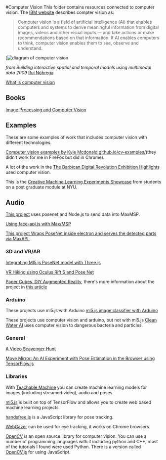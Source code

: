 #Computer Vision
This folder contains resources connected to computer vision. The [IBM website](https://www.ibm.com/topics/computer-vision) describes compter vision as:

> Computer vision is a field of artificial intelligence (AI) that enables computers and systems to derive meaningful information from digital images, videos and other visual inputs — and take actions or make recommendations based on that information. If AI enables computers to think, computer vision enables them to see, observe and understand.

[![diagram of computer vision](https://www.researchgate.net/profile/Rui-Nobrega/publication/258013244/figure/fig1/AS:715453617946627@1547588843904/Computer-Vision-aplications-and-research-fields.ppm)

*from Building interactive spatial and temporal models using multimodal data 2009*
[Rui Nóbrega](https://www.researchgate.net/publication/258013244_Building_interactive_spatial_and_temporal_models_using_multimodal_data)

[What is computer vision](https://www.datasciencecentral.com/profiles/blogs/comparison-of-the-top-cloud-apis-for-computer-vision)

## Books
[Image Processing and Computer Vision](https://openframeworks.cc/ofBook/chapters/image_processing_computer_vision.html)

## Examples
These are some examples of work that includes computer vision with different technologies.

[Computer vision examples by Kyle Mcdonald.github.io/cv-examples/](https://kylemcdonald.github.io/cv-examples/)(they didn't work for me in FireFox but did in Chrome).

A lot of the work in the [The Barbican Digital Revolution Exhibition Highlights](https://www.youtube.com/watch?v=r5Hi72Dwo0E) used computer vision.

This is the [Creative Machine Learning Experiments Showcase](https://medium.com/runwayml/creative-machine-learning-experiments-showcase-4cbdafa0ce42#ea31) from students on a post graduate module at NYU.

## Audio
[This project](https://github.com/chrislos/maxPosenet) uses posenet and Node.js to send data into MaxMSP.

[Using face-api.js with Max/MSP](https://www.youtube.com/watch?v=Ud_XvmPlavU)

[This project Wraps PoseNet inside electron and serves the detected parts via MaxAPI.](https://github.com/billythemusical/n4m-posenet-for-dummies/)

### 3D and VR/AR
[Integrating Ml5.js PoseNet model with Three.js](https://annakap.medium.com/integrating-ml5-js-posenet-model-with-three-js-b19710e2862b)

[VR Hiking using Oculus Rift S and Pose Net](https://www.youtube.com/watch?v=dRDZqubNAgI)

[Paper Cubes, DIY Augmented Reality](https://www.youtube.com/watch?v=arOEUVO1rIw), there's more information about the project in [this article](https://experiments.withgoogle.com/paper-cubes)

### Arduino
These projects use ml5.js with Arduino
[ml5.js image classifier with Arduino](https://www.youtube.com/watch?v=PiU4rZYOY2E)

These projects use computer vision and arduino, but not with ml5.js
[Clean Water AI](https://create.arduino.cc/projecthub/clean-water-ai/clean-water-ai-e40806?ref=tag&ref_id=computer%20vision&offset=7) uses computer vision to dangerous bacteria and particles.

### General
[A Video Scavenger Hunt](https://editor.p5js.org/ml5/sketches/ImageClassification_VideoScavengerHunt)

[Move Mirror: An AI Experiment with Pose Estimation in the Browser using TensorFlow.js](https://medium.com/tensorflow/move-mirror-an-ai-experiment-with-pose-estimation-in-the-browser-using-tensorflow-js-2f7b769f9b23)

### Libraries

With [Teachable Machine](https://teachablemachine.withgoogle.com/) you can create machine learning models for images (including streamed video), audio and poses.

[ml5.js](https://ml5js.org/) is built on top of TensorFlow and allows you to create web based machine learning projects.

[handsfree.js](https://handsfree.js.org/#installing) is a JavaScript library for pose tracking.

[WebGazer](https://webgazer.cs.brown.edu/) can be used for eye tracking, it works on Chrome browsers.

[OpenCV](https://opencv.org/) is an open source library for computer vision. You can use a number of programming languages with it including python and C++, most of the tutorials I found were used Python. There is a version called [OpenCV.js](https://docs.opencv.org/3.4/df/d0a/tutorial_js_intro.html) for using JavaScript.






